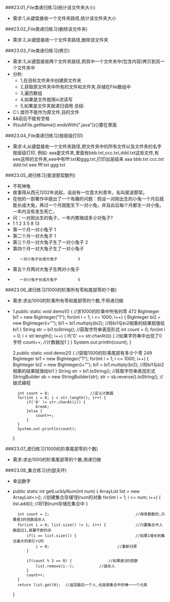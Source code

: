 ###23.01_File类递归练习(统计该文件夹大小)
* 需求:1,从键盘接收一个文件夹路径,统计该文件夹大小

###23.02_File类递归练习(删除该文件夹)
* 需求:2,从键盘接收一个文件夹路径,删除该文件夹

###23.03_File类递归练习(拷贝)
* 需求:3,从键盘接收两个文件夹路径,把其中一个文件夹中(包含内容)拷贝到另一个文件夹中
* 分析:
	 * 1,在目标文件夹中创建原文件夹
	 * 2,获取原文件夹中所有的文件和文件夹,存储在File数组中
	 * 3,遍历数组
	 * 4,如果是文件就用io流读写
	 * 5,如果是文件夹就递归调用
总结:
* C:\ 盘符不能作为原文件,目的文件
* &&前后不能有空格
* if(subFile.getName().endsWith(".java")){}要在里面

###23.04_File类递归练习(按层级打印)
* 需求:4,从键盘接收一个文件夹路径,把文件夹中的所有文件以及文件夹的名字按层级打印, 例如:
	aaa是文件夹,里面有bbb.txt,ccc.txt,ddd.txt这些文件,有eee这样的文件夹,eee中有fff.txt和ggg.txt,打印出层级来
	aaa
		bbb.txt
		ccc.txt
		ddd.txt
		eee
			fff.txt
			ggg.txt

###23.05_递归练习(斐波那契数列)
* 不死神兔
* 故事得从西元1202年说起，话说有一位意大利青年，名叫斐波那契。
* 在他的一部著作中提出了一个有趣的问题：假设一对刚出生的小兔一个月后就能长成大兔，再过一个月就能生下一对小兔，并且此后每个月都生一对小兔，一年内没有发生死亡，
* 问：一对刚出生的兔子，一年内繁殖成多少对兔子?
* 1 1 2 3 5 8 13
* 第一个月一对小兔子					1
* 第二个月一对大兔子					1
* 第三个月一对大兔子生了一对小兔子		2
* 第四个月一对大兔子生了一对小兔子
* 		 一对小兔子长成大兔子			3
* 第五个月两对大兔子生两对小兔子	
* 		 一对小兔子长成大兔子			5

###23.06_递归练习(1000的阶乘所有零和尾部零的个数)
* 需求:求出1000的阶乘所有零和尾部零的个数,不用递归做
* 
	1.public static void demo1() {		//求1000的阶乘中所有的零  472
		BigInteger bi1 = new BigInteger("1");
		for(int i = 1; i <= 1000; i++) {
			BigInteger bi2 = new BigInteger(i+"");
			bi1 = bi1.multiply(bi2);	//将bi1与bi2相乘的结果赋值给bi1
		}
		String str = bi1.toString();	//获取字符串表现形式
		int count = 0;
		for(int i = 0; i < str.length(); i++) {
			if('0' == str.charAt(i)) {	//如果字符串中出现了0字符
				count++;				//计数器加1
			}
		}
		System.out.println(count);
	}

    2.public static void demo2() {		//获取1000的阶乘尾部有多少个零 249
		BigInteger bi1 = new BigInteger("1");
		for(int i = 1; i <= 1000; i++) {
			BigInteger bi2 = new BigInteger(i+"");
			bi1 = bi1.multiply(bi2);	//将bi1与bi2相乘的结果赋值给bi1
		}
		String str = bi1.toString();	//获取字符串表现形式
		StringBuilder sb = new StringBuilder(str);
		str = sb.reverse().toString();	//链式编程
		
		int count = 0;					//定义计数器
		for(int i = 0; i < str.length(); i++) {
			if('0' != str.charAt(i)) {
				break;
			}else {
				count++;
			}
		}
		System.out.println(count);
	}

###23.07_递归练习(1000的阶乘尾部零的个数)
* 需求:求出1000的阶乘尾部零的个数,用递归做

###23.08_集合练习(约瑟夫环)
* 幸运数字
* public static int getLucklyNum(int num) {
		ArrayList<Integer> list = new ArrayList<>();		//创建集合存储1到num的对象
		for(int i = 1; i <= num; i++) {
			list.add(i);									//将1到num存储在集合中
		}
		
		int count = 1;										//用来数数的,只要是3的倍数就杀人
		for(int i = 0; list.size() != 1; i++) {				//只要集合中人数超过1,就要不断的杀
			if(i == list.size()) {							//如果i增长到集合最大的索引+1时
				i = 0;								//重新归零
			}
			
			if(count % 3 == 0) {				//如果是3的倍数
				list.remove(i--);			//就杀人
			}
			count++;
		}
		return list.get(0);  //返回最后一个人,也就是集合中的唯一一个元素
	}